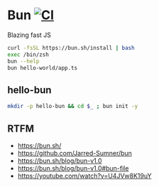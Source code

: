# Bun [![CI](https://github.com/daggerok/bun-examples/actions/workflows/ci.yml/badge.svg)](https://github.com/daggerok/bun-examples/actions/workflows/ci.yml)
Blazing fast JS

```bash
curl -fsSL https://bun.sh/install | bash
exec /bin/zsh
bun --help
bun hello-world/app.ts
```

## hello-bun

```bash
mkdir -p hello-bun && cd $_ ; bun init -y
```

## RTFM
* https://bun.sh/
* https://github.com/Jarred-Sumner/bun
* https://bun.sh/blog/bun-v1.0
* https://bun.sh/blog/bun-v1.0#bun-file
* https://youtube.com/watch?v=U4JVw8K19uY
